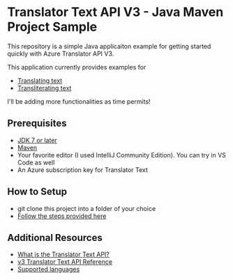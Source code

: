 # Translator Text API V3 - Java Maven Project Sample

This repository is a simple Java applicaiton example for getting started quickly with Azure Translator API V3.

This application currently provides examples for 
* [Translating text](https://docs.microsoft.com/azure/cognitive-services/translator/quickstart-java-translate)
* [Transliterating text](https://docs.microsoft.com/azure/cognitive-services/translator/quickstart-java-transliterate)

I'll be adding more functionalities as time permits!

## Prerequisites
* [JDK 7 or later](https://www.oracle.com/technetwork/java/javase/downloads/index.html)
* [Maven](https://maven.apache.org/install.html)
* Your favorite editor (I used IntelliJ Community Edition). You can try in VS Code as well
* An Azure subscription key for Translator Text

## How to Setup 
* git clone this project into a folder of your choice
* [Follow the steps provided here](https://www.jetbrains.com/help/idea/maven-support.html#maven_import_project_start)

## Additional Resources

* [What is the Translator Text API?](https://docs.microsoft.com/azure/cognitive-services/translator/translator-info-overview)
* [v3 Translator Text API Reference](https://docs.microsoft.com/azure/cognitive-services/translator/)
* [Supported languages](https://docs.microsoft.com/azure/cognitive-services/translator/language-support)
